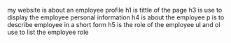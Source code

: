 my website is about an employee profile 
h1 is tittle of the page 
h3 is use to display the employee personal information
h4 is about the employee
p is to describe employee in a short form 
h5 is the role of the employee
ul and ol use to list the employee role
